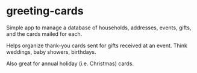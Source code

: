 # greeting-cards
Simple app to manage a database of households, addresses, events, gifts, and the cards mailed for each.

Helps organize thank-you cards sent for gifts received at an event.  Think weddings, baby showers, birthdays.

Also great for annual holiday (i.e. Christmas) cards.
